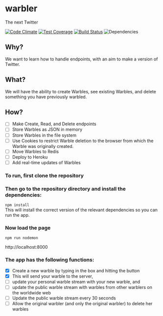 # warbler
The next Twitter

[![Code Climate](https://codeclimate.com/github/CodersInDev/warbler/badges/gpa.svg)](https://codeclimate.com/github/CodersInDev/warbler)
[![Test Coverage](https://codeclimate.com/github/CodersInDev/warbler/badges/coverage.svg)](https://codeclimate.com/github/CodersInDev/warbler/coverage)
[![Build Status](https://travis-ci.org/CodersInDev/warbler.svg?branch=master)](https://travis-ci.org/CodersInDev/warbler)
![Dependencies](https://david-dm.org/CodersInDev/warbler.svg)


## Why?
We want to learn how to handle endpoints, with an aim to make a version of Twitter.

## What?
We will have the ability to create Warbles, see existing Warbles, and delete something you have previously warbled.

## How?
- [ ] Make Create, Read, and Delete endpoints
- [ ] Store Warbles as JSON in memory
- [ ] Store Warbles in the file system
- [ ] Use Cookies to restrict Warble deletion to the browser from which the Warble was originally created.
- [ ] Move Warbles to Redis
- [ ] Deploy to Heroku
- [ ] Add real-time updates of Warbles

### To run, first clone the repository  

### Then go to the repository directory and install the dependencies:  
``` npm install ```  
This will install the correct version of the relevant dependencies so you can run the app.  

### Now load the page  
```npm run nodemon```  
 
http://localhost:8000

### The app has the following functions:  

* [x] Create a new warble by typing in the box and hitting the button  
 * [x] This will send your warble to the server, 
 * [ ] update your personal warble stream with your new warble, and 
 * [ ] update the public warble stream with warbles from other warblers on the worldwide web  
* [ ] Update the public warble stream every 30 seconds
* [ ] Allow the original warbler (and only the original warbler) to delete her warbles
